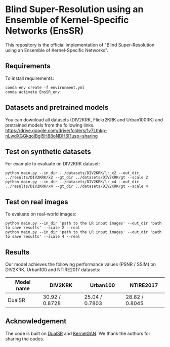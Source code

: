 # Blind Super-Resolution using an Ensemble of Kernel-Specific Networks (EnsSR)

This repository is the official implementation of "Blind Super-Resolution using an Ensemble of Kernel-Specific Networks".

## Requirements

To install requirements:

```setup
conda env create -f environment.yml
conda activate EnsSR_env
```

## Datasets and pretrained models

You can download all datasets (DIV2KRK, Flickr2KRK and Urban100RK) and pretrained models from the following links.
https://drive.google.com/drive/folders/1v7Lthkp-nLwdXGGkqolBgl5H88oNDH6l?usp=sharing

## Test on synthetic datasets

For example to evaluate on DIV2KRK dataset:

```eval
python main.py --in_dir ../datasets/DIV2KRK/lr_x2 --out_dir ../results/DIV2KRK/x2 --gt_dir ../datasets/DIV2KRK/gt --scale 2
python main.py --in_dir ../datasets/DIV2KRK/lr_x4 --out_dir ../results/DIV2KRK/x4 --gt_dir ../datasets/DIV2KRK/gt --scale 4
```

## Test on real images
To evaluate on real-world images:

```eval-dataset
python main.py --in_dir 'path to the LR input images' --out_dir 'path to save results' --scale 2 --real
python main.py --in_dir 'path to the LR input images' --out_dir 'path to save results' --scale 4 --real
```

## Results

Our model achieves the following performance values (PSNR / SSIM) on DIV2KRK, Urban100 and NTIRE2017 datasets:

| Model name         | DIV2KRK         | Urban100        | NTIRE2017        |
| ------------------ |---------------- |---------------- | ---------------- |
| DualSR             |  30.92 / 0.8728 |  25.04 / 0.7803 |  28.82 / 0.8045  |

## Acknowledgement

The code is built on [DualSR](https://github.com/memad73/DualSR) and [KernelGAN](https://github.com/sefibk/KernelGAN). We thank the authors for sharing the codes.

